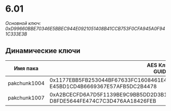 # 6.01

###### Основной ключ: 0xD99660BBE70346E5BBEC944E0921051408B41CCB753F0CFA945A0F941C333E3B

## Динамические ключи

| Имя пака         | AES Ключ<br/>GUID                                                            |
|--------------|-------------------------------------------------------------------------|
| pakchunk1004 | 0x1177EBB5FB253044BF67633FC1608461E4285B323519345A1255E1687070F183<br/>E45BD1CD4B6669367E57AFB5DC2B4478 |
| pakchunk1007 | 0xA2BCECFD6A7D5F1139BE9C9BB5DD2D3B15FA86B33265985E159BAC030D5CFBA0<br/>D8FDE5644FE474C7C3D476AA18426FEB |